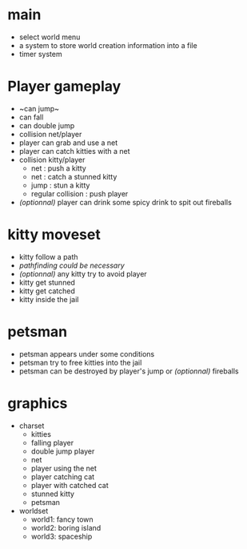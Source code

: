 # main
* select world menu
* a system to store world creation information into a file
* timer system


# Player gameplay
* ~can jump~
* can fall
* can double jump
* collision net/player
* player can grab and use a net
* player can catch kitties with a net
* collision kitty/player
	* net : push a kitty
	* net : catch a stunned kitty
	* jump : stun a kitty
	* regular collision : push player
* _(optionnal)_ player can drink some spicy drink to spit out fireballs

# kitty moveset
* kitty follow a path
* _pathfinding could be necessary_
* _(optionnal)_ any kitty try to avoid player
* kitty get stunned
* kitty get catched
* kitty inside the jail

# petsman
* petsman appears under some conditions
* petsman try to free kitties into the jail
* petsman can be destroyed by player's jump or _(optionnal)_ fireballs

# graphics
* charset
	* kitties
	* falling player
	* double jump player
	* net
	* player using the net
	* player catching cat
	* player with catched cat
	* stunned kitty
	* petsman
* worldset
	* world1: fancy town
	* world2: boring island
	* world3: spaceship